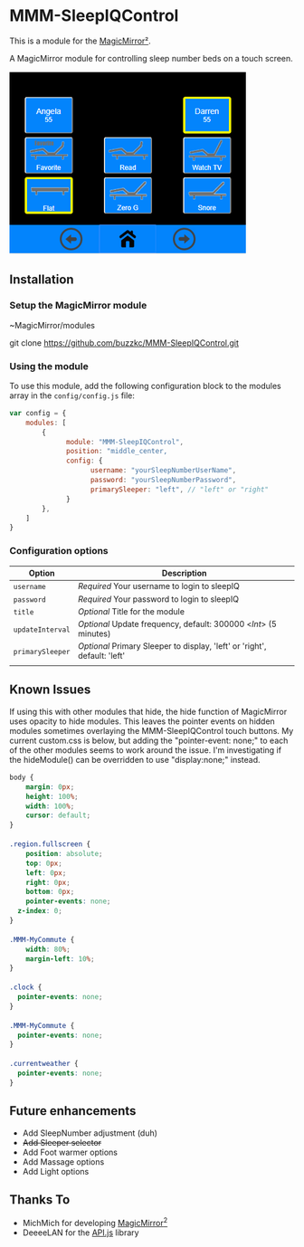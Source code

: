 # MMM-SleepIQControl
This is a module for the [MagicMirror²](https://github.com/MichMich/MagicMirror/).

A MagicMirror module for controlling sleep number beds on a touch screen.

![](./images/MMM-SleepIQControl.png)


## Installation
### Setup the MagicMirror module
~MagicMirror/modules

git clone https://github.com/buzzkc/MMM-SleepIQControl.git


### Using the module

To use this module, add the following configuration block to the modules array in the `config/config.js` file:
```js
var config = {
    modules: [
        {
              module: "MMM-SleepIQControl",
              position: "middle_center,
              config: {
                    username: "yourSleepNumberUserName",
                    password: "yourSleepNumberPassword",
                    primarySleeper: "left", // "left" or "right"
              }
        },
    ]
}
```

### Configuration options

| Option            | Description
|-----------------  |-----------
| `username`        | *Required* Your username to login to sleepIQ
| `password`        | *Required* Your password to login to sleepIQ
| `title`           | *Optional* Title for the module
| `updateInterval`  | *Optional* Update frequency, default: 300000 <*Int*> (5 minutes)
| `primarySleeper`  | *Optional* Primary Sleeper to display, 'left' or 'right', default: 'left'
|                   |

## Known Issues
If using this with other modules that hide, the hide function of MagicMirror uses opacity to hide modules. This leaves the pointer events on hidden modules sometimes overlaying the MMM-SleepIQControl touch buttons. My current custom.css is below, but adding the "pointer-event: none;" to each of the other modules seems to work around the issue. I'm investigating if the hideModule() can be overridden to use "display:none;" instead.
```css
body {
    margin: 0px;
    height: 100%;
    width: 100%;
    cursor: default;
}

.region.fullscreen {
	position: absolute;
	top: 0px;
	left: 0px;
	right: 0px;
	bottom: 0px;
	pointer-events: none;
  z-index: 0;
}

.MMM-MyCommute {
	width: 80%;
	margin-left: 10%;
}

.clock {
  pointer-events: none;
}

.MMM-MyCommute {
  pointer-events: none;
}

.currentweather {
  pointer-events: none;
}
```

## Future enhancements
* Add SleepNumber adjustment (duh)
* ~~Add Sleeper selector~~
* Add Foot warmer options
* Add Massage options
* Add Light options

## Thanks To
* MichMich for developing [MagicMirror<sup>2</sup>](https://github.com/MichMich/MagicMirror)
* DeeeeLAN for the [API.js](https://github.com/DeeeeLAN/homebridge-sleepiq/blob/master/API.js) library
